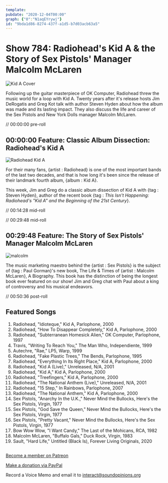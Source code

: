 ```yaml
---
template: 
pubdate: "2020-12-04T00:00"
graph: {"0":"N1aqEYrywj"}
id: "9bda1d86-8274-437f-a1d5-b7d03acb63a5"
---
```






# Show 784: Radiohead's Kid A & the Story of Sex Pistols' Manager Malcolm McLaren

![Kid A Cover](https://static.soundopinions.org/images/2020/kida.jpeg)

Following up the guitar masterpiece of OK Computer, Radiohead threw the music world for a loop with Kid A. Twenty years after it's release hosts Jim DeRogatis and Greg Kot talk with author Steven Hyden about how the album was made and its lasting impact. They also discuss the life and career of the Sex Pistols and New York Dolls manager Malcolm McLaren. 

// 00:00:00 pre-roll



## 00:00:00 Feature: Classic Album Dissection: Radiohead's Kid A

![Radiohead Kid A](https://static.soundopinions.org/assets/784/08.jpg)

For their many fans, {artist : Radiohead} is one of the most important bands of the last two decades, and that is how long it's been since the release of their landmark fourth album, {album : Kid A}.

This week, Jim and Greg do a classic album dissection of Kid A with {tag : Steven Hyden}, author of the recent book {tag : *This Isn't Happening: Radiohead's "Kid A" and the Beginning of the 21st Century*}.

// 00:14:28 mid-roll

// 00:29:48 mid-roll



## 00:29:48 Feature: The Story of Sex Pistols' Manager Malcolm McLaren

![malcolm](https://static.soundopinions.org/images/2020/malcolm.jpeg)

The music marketing maestro behind the {artist : Sex Pistols} is the subject of {tag : Paul Gorman}'s new book, The Life & Times of {artist : Malcolm McLaren}, A Biography. This book has the distinction of being the longest book ever featured on our show! Jim and Greg chat with Paul about a king of controversy and his musical endeavors.

// 00:50:36 post-roll



## Featured Songs

1. Radiohead, "Idioteque," Kid A, Parlophone, 2000
2. Radiohead, "How To Disappear Completely," Kid A, Parlophone, 2000
3. Radiohead, "Subterranean Homesick Alien," OK Computer, Parlophone, 1997
4. Travis, "Writing To Reach You," The Man Who, Independiente, 1999
5. Autechre, "Rae," LP5, Warp, 1999
6. Radiohead, "Fake Plastic Trees," The Bends, Parlophone, 1995
7. Radiohead, "Everything In Its Right Place," Kid A, Parlophone, 2000
8. Radiohead, "Kid A (Live)," Unreleased, N/A, 2001
9. Radiohead, "Kid A," Kid A, Parlophone, 2000
10. Radiohead, "Treefingers," Kid A, Parlophone, 2000
11. Radiohead, "The National Anthem (Live)," Unreleased, N/A, 2001
12. Radiohead, "15 Step," In Rainbows, Parlophone, 2007
13. Radiohead, "The National Anthem," Kid A, Parlophone, 2000
14. Sex Pistols, "Anarchy In the U.K.," Never Mind the Bullocks, Here's the Sex Pistols, Virgin, 1977
15. Sex Pistols, "God Save the Queen," Never Mind the Bullocks, Here's the Sex Pistols, Virgin, 1977
16. Sex Pistols, "Pretty Vacant," Never Mind the Bullocks, Here's the Sex Pistols, Virgin, 1977
17. Bow Wow Wow, "I Want Candy," The Last of the Mohicans, RCA, 1982
18. Malcolm McLaren, "Buffalo Gals," Duck Rock, Virgin, 1983
19. Sault, "Hard Life," Untitled (Black Is), Forever Living Originals, 2020



## 

[Become a member on Patreon](https://www.patreon.com/soundopinions)

[Make a donation via PayPal](https://bit.ly/36zIhZK)

Record a Voice Memo and email it to interact@soundopinions.org 